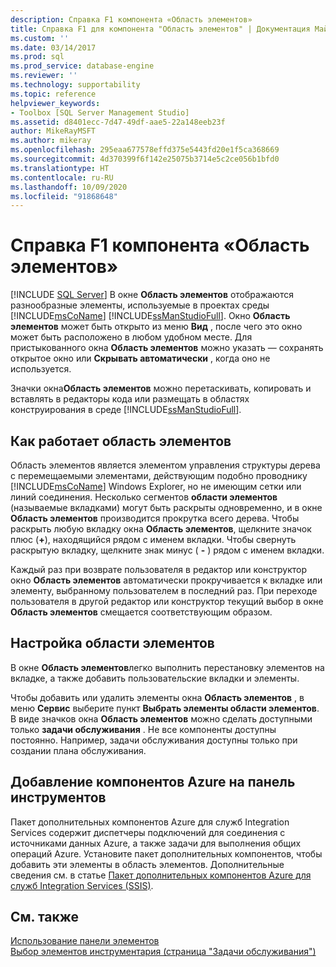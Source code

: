```yaml
---
description: Справка F1 компонента «Область элементов»
title: Справка F1 для компонента "Область элементов" | Документация Майкрософт
ms.custom: ''
ms.date: 03/14/2017
ms.prod: sql
ms.prod_service: database-engine
ms.reviewer: ''
ms.technology: supportability
ms.topic: reference
helpviewer_keywords:
- Toolbox [SQL Server Management Studio]
ms.assetid: d8401ecc-7d47-49df-aae5-22a148eeb23f
author: MikeRayMSFT
ms.author: mikeray
ms.openlocfilehash: 295eaa677578effd375e5443fd20e1f5ca368669
ms.sourcegitcommit: 4d370399f6f142e25075b3714e5c2ce056b1bfd0
ms.translationtype: HT
ms.contentlocale: ru-RU
ms.lasthandoff: 10/09/2020
ms.locfileid: "91868648"
---
```

# <a name="toolbox-component-f1-help"></a>Справка F1 компонента «Область элементов»
 [!INCLUDE [SQL Server](../../includes/applies-to-version/sqlserver.md)]
  В окне **Область элементов** отображаются разнообразные элементы, используемые в проектах среды [!INCLUDE[msCoName](../../includes/msconame-md.md)] [!INCLUDE[ssManStudioFull](../../includes/ssmanstudiofull-md.md)]. Окно **Область элементов** может быть открыто из меню **Вид** , после чего это окно может быть расположено в любом удобном месте. Для пристыкованного окна **Область элементов** можно указать — сохранять открытое окно или **Скрывать автоматически** , когда оно не используется.  
  
 Значки окна**Область элементов** можно перетаскивать, копировать и вставлять в редакторы кода или размещать в областях конструирования в среде [!INCLUDE[ssManStudioFull](../../includes/ssmanstudiofull-md.md)].  
  
## <a name="how-the-toolbox-works"></a>Как работает область элементов  
 Область элементов является элементом управления структуры дерева с перемещаемыми элементами, действующим подобно проводнику [!INCLUDE[msCoName](../../includes/msconame-md.md)] Windows Explorer, но не имеющим сетки или линий соединения. Несколько сегментов **области элементов** (называемые вкладками) могут быть раскрыты одновременно, и в окне **Область элементов** производится прокрутка всего дерева. Чтобы раскрыть любую вкладку окна **Область элементов**, щелкните значок плюс (**+**), находящийся рядом с именем вкладки. Чтобы свернуть раскрытую вкладку, щелкните знак минус ( **-** ) рядом с именем вкладки.  
  
 Каждый раз при возврате пользователя в редактор или конструктор окно **Область элементов** автоматически прокручивается к вкладке или элементу, выбранному пользователем в последний раз. При переходе пользователя в другой редактор или конструктор текущий выбор в окне **Область элементов** смещается соответствующим образом.  
  
## <a name="customize-the-toolbox"></a>Настройка области элементов  
 В окне **Область элементов**легко выполнить перестановку элементов на вкладке, а также добавить пользовательские вкладки и элементы.  
  
 Чтобы добавить или удалить элементы окна **Область элементов** , в меню **Сервис** выберите пункт **Выбрать элементы области элементов**. В виде значков окна **Область элементов** можно сделать доступными только **задачи обслуживания** . Не все компоненты доступны постоянно. Например, задачи обслуживания доступны только при создании плана обслуживания.  
  
## <a name="add-azure-components-to-the-toolbox"></a>Добавление компонентов Azure на панель инструментов  
 Пакет дополнительных компонентов Azure для служб Integration Services содержит диспетчеры подключений для соединения с источниками данных Azure, а также задачи для выполнения общих операций Azure. Установите пакет дополнительных компонентов, чтобы добавить эти элементы в область элементов. Дополнительные сведения см. в статье [Пакет дополнительных компонентов Azure для служб Integration Services (SSIS)](../../integration-services/azure-feature-pack-for-integration-services-ssis.md).  
  
## <a name="see-also"></a>См. также  
 [Использование панели элементов](../../ssms/use-the-toolbox.md)   
 [Выбор элементов инструментария (страница "Задачи обслуживания")](../../ssms/menu-help/choose-toolbox-items-maintenance-tasks-page.md)